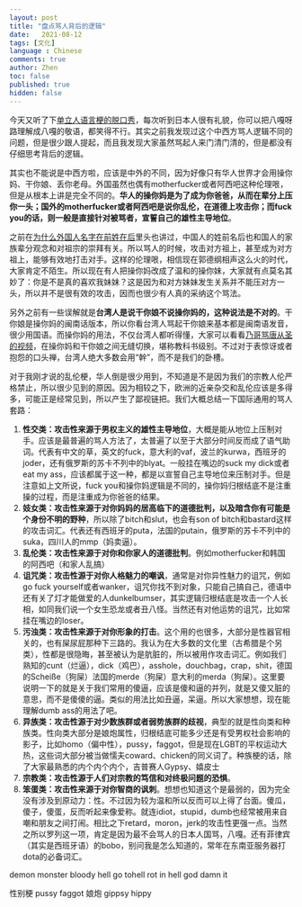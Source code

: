 ```yaml
---
layout: post
title: "盘点骂人背后的逻辑"
date:   2021-08-12
tags: [文化]
language : Chinese
comments: true
author: Zhen
toc: false
published: true
hidden: false
---
```

今天又听了下[单立人语言梗的脱口秀](https://youtu.be/-OR_SysbOVU)，每次听到日本人很有礼貌，你可以把八嘎呀路理解成八嘎的敬语，都笑得不行。其实之前我发现过这个中西方骂人逻辑不同的问题，但是很少跟人提起，而且我发现大家虽然骂起人来门清门清的，但是都没有仔细思考背后的逻辑。

其实也不能说是中西方啦，应该是中外的不同，因为好像只有华人世界才会用操你妈、干你娘、丢你老母。外国虽然也偶有motherfucker或者阿西吧这种伦理哏，但是从根本上讲是完全不同的。**华人的操你妈是为了成为你爸爸，从而在辈分上压你一头；国外的motherfucker或者阿西吧是说你乱伦，在道德上攻击你；而fuck you的话，则一般是直接针对被骂者，宣誓自己的雄性主导地位**。

之前在[为什么外国人名字在前姓在后](/为什么外国人名字在前姓在后)里头也讲过，中国人的姓前名后也和国人的家族辈分观念和对祖宗的崇拜有关。所以骂人的时候，攻击对方祖上，甚至成为对方祖上，能够有效地打击对手。这样的伦理哏，相信现在郭德纲相声这么火的时代，大家肯定不陌生。所以现在有人把操你妈改成了温和的操你妹，大家就有点莫名其妙了：你是不是真的喜欢我妹妹？这是因为和对方妹妹发生关系并不能压对方一头，所以并不是很有效的攻击，因而也很少有人真的采纳这个骂法。

另外之前有一些误解就是**台湾人是说干你娘不说操你妈的，这种说法是不对的**。干你娘是操你妈的闽南话版本，所以你看台湾人骂起干你娘来基本都是闽南语发音，很少用国语。而操你妈的用法，不仅台湾人都听得懂，大家可以看看[乃哥骂唐从圣的视频](https://youtu.be/l1cV9DguhHM)，在操你妈和干你娘之间无缝切换，堪称教科书级别。不过对于表惊讶或者抱怨的口头禅，台湾人绝大多数会用“幹”，而不是我们的卧槽。

对于我刚才说的乱伦梗，华人倒是很少用到，不知道是不是因为我们的宗教人伦严格禁止，所以很少见到的原因。因为相较之下，欧洲的近亲杂交和乱伦应该是多得多，可能正是经常见到，所以产生了鄙视链把。我们大概总结一下国际通用的骂人套路：

 1. **性交类：攻击性来源于男权主义的雄性主导地位**，大概是能从地位上压制对手。应该是最普遍的骂人方法了，太普遍了以至于大部分时间反而成了语气助词。代表有中文的草，英文的fuck，意大利的vaf，波兰的kurwa，西班牙的joder，还有俄罗斯的苏卡不列中的blyat。一般挂在嘴边的suck my dick或者eat my ass，应该都属于这一种，都是以宣誓自己主导地位来压制对手。但是注意如上文所说，fuck you和操你妈逻辑是不同的，操你妈归根结底不是注重操的过程，而是注重成为你爸爸的结果。
 2. **妓女类：攻击性来源于对你妈妈的居高临下的道德批判，以及暗含你有可能是个身份不明的野种**，所以除了bitch和slut，也会有son of bitch和bastard这样的攻击词汇。代表还有西班牙的puta，法国的putain，俄罗斯的苏卡不列中的suka，四川人的mmp（妈卖逼）。
 3. **乱伦类：攻击性来源于对你和你家人的道德批判**。例如motherfucker和韩国的阿西吧（和家人乱搞）
 4. **诅咒类：攻击性源于对你人格魅力的嘲讽**，通常是对你异性魅力的诅咒，例如go fuck yourself或者wanker，诅咒你找不到对象，只能自己搞自己，德语中还有关了灯才能做爱的人dunkelbumser，其实逻辑归根结底是攻击一个人长相，如同我们说一个女生恐龙或者丑八怪。当然还有对他运势的诅咒，比如常挂在嘴边的loser。
 5. **污浊类：攻击性来源于对你形象的打击**。这个用的也很多，大部分是性器官相关的，也有屎尿屁那种下三路的。我认为在大多数的文化里（古希腊是个另类），性都是很隐晦，甚至被认为是肮脏的，所以被用作攻击词汇。例如我们熟知的cunt（烂逼），dick（鸡巴），asshole，douchbag，crap，shit，德国的Scheiße（狗屎）法国的merde（狗屎）意大利的merda（狗屎）。这里要说明一下的就是关于我们常用的傻逼，应该是傻和逼的并列，就是又傻又脏的意思，而不是傻傻的逼。类似的用法比如丑逼，呆逼。所以大家想想，现在能理解dumb ass的用法了吧。
 6. **异族类：攻击性源于对少数族群或者弱势族群的歧视**，典型的就是性向类和种族类。性向类大部分是娘炮属性，归根结底可能多少还是有受男权社会影响的影子，比如homo（偏中性），pussy，faggot，但是现在LGBT的平权运动大热，这些词大部分被当做懦夫coward、chicken的同义词了。种族梗的话，除了大家最熟悉的内个内个内个，吉普赛人Gypsy、嬉皮士
 7. **宗教类：攻击性源于人们对宗教的笃信和对终极问题的恐惧**。
 8. **笨蛋类：攻击性来源于对你智商的讽刺**。想想也知道这个是最弱的，因为完全没有涉及到原动力：性。不过因为较为温和所以反而可以上得了台面。傻瓜，傻子，傻蛋，反而听起来像爱称。就连idiot，stupid，dumb也经常被用来自嘲和朋友之间打闹。相比之下retard，moron，jerk的攻击性更强一点。当然之所以罗列这一项，肯定是因为最不会骂人的日本人国骂，八嘎。还有菲律宾（其实是西班牙语）的bobo，别问我是怎么知道的，常年在东南亚服务器打dota的必备词汇。

   
demon monster
bloody hell
go tohell
rot in hell
god damn it

性别梗 
pussy faggot 娘炮
gippsy
hippy
<!--stackedit_data:
eyJoaXN0b3J5IjpbMTAxMTIwNzM0MSwxODA1MzgxNzU5LC0xND
cxMzAxOTU1LC0xOTY3Mzc2MTAwLC0zNjcwMDk3MDAsNDU2MjM1
ODYsLTc1MDYyMzYxNywxNDUyNDkyODQ2LDEzMzQ4NDQ5ODMsLT
ExNDcxMjg2MDcsMjI1MTc1MTk0LDE4NzY2MDgwNzUsLTUwNjU4
NTE5MiwzNDc0NjU5NTYsMTYwMDkwNTQwOCwxMjQ1MzkwMzE4XX
0=
-->